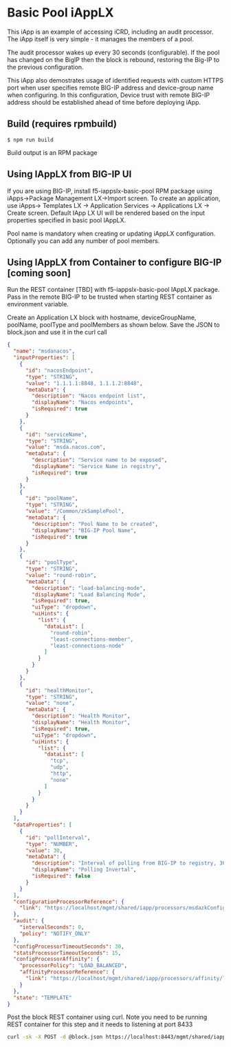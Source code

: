 # Basic Pool iAppLX

This iApp is an example of accessing iCRD, including an audit processor.  The iApp itself is very simple - it manages the members of a pool.

The audit processor wakes up every 30 seconds (configurable). If the pool has changed on the BigIP then the block is rebound, restoring the Big-IP to the previous configuration.

This iApp also demostrates usage of identified requests with custom HTTPS port when user specifies remote BIG-IP address and device-group name when configuring. In this configuration, Device trust with remote BIG-IP address should be established ahead of time before deploying iApp.

## Build (requires rpmbuild)

    $ npm run build

Build output is an RPM package
## Using IAppLX from BIG-IP UI
If you are using BIG-IP, install f5-iappslx-basic-pool RPM package using iApps->Package Management LX->Import screen. To create an application, use iApps-> Templates LX -> Application Services -> Applications LX -> Create screen. Default IApp LX UI will be rendered based on the input properties specified in basic pool IAppLX.

Pool name is mandatory when creating or updating iAppLX configuration. Optionally you can add any number of pool members.

## Using IAppLX from Container to configure BIG-IP [coming soon]

Run the REST container [TBD] with f5-iappslx-basic-pool IAppLX package. Pass in the remote BIG-IP to be trusted when starting REST container as environment variable.

Create an Application LX block with hostname, deviceGroupName, poolName, poolType and poolMembers as shown below.
Save the JSON to block.json and use it in the curl call

```json
{
  "name": "msdanacos",
  "inputProperties": [
    {
      "id": "nacosEndpoint",
      "type": "STRING",
      "value": "1.1.1.1:8848, 1.1.1.2:8848",
      "metaData": {
        "description": "Nacos endpoint list",
        "displayName": "Nacos endpoints",
        "isRequired": true
      }
    },
    {
      "id": "serviceName",
      "type": "STRING",
      "value": "msda.nacos.com",
      "metaData": {
        "description": "Service name to be exposed",
        "displayName": "Service Name in registry",
        "isRequired": true
      }
    },
    {
      "id": "poolName",
      "type": "STRING",
      "value": "/Common/zkSamplePool",
      "metaData": {
        "description": "Pool Name to be created",
        "displayName": "BIG-IP Pool Name",
        "isRequired": true
      }
    },
    {
      "id": "poolType",
      "type": "STRING",
      "value": "round-robin",
      "metaData": {
        "description": "load-balancing-mode",
        "displayName": "Load Balancing Mode",
        "isRequired": true,
        "uiType": "dropdown",
        "uiHints": {
          "list": {
            "dataList": [
              "round-robin",
              "least-connections-member",
              "least-connections-node"
            ]
          }
        }
      }
    },
    {
      "id": "healthMonitor",
      "type": "STRING",
      "value": "none",
      "metaData": {
        "description": "Health Monitor",
        "displayName": "Health Monitor",
        "isRequired": true,
        "uiType": "dropdown",
        "uiHints": {
          "list": {
            "dataList": [
              "tcp",
              "udp",
              "http",
              "none"
            ]
          }
        }
      }
    }
  ],
  "dataProperties": [
    {
      "id": "pollInterval",
      "type": "NUMBER",
      "value": 30,
      "metaData": {
        "description": "Interval of polling from BIG-IP to registry, 30s by default.",
        "displayName": "Polling Invertal",
        "isRequired": false
      }
    }
  ],
  "configurationProcessorReference": {
    "link": "https://localhost/mgmt/shared/iapp/processors/msdazkConfig"
  },
  "audit": {
    "intervalSeconds": 0,
    "policy": "NOTIFY_ONLY"
  },
  "configProcessorTimeoutSeconds": 30,
  "statsProcessorTimeoutSeconds": 15,
  "configProcessorAffinity": {
    "processorPolicy": "LOAD_BALANCED",
    "affinityProcessorReference": {
      "link": "https://localhost/mgmt/shared/iapp/processors/affinity/load-balanced"
    }
  },
  "state": "TEMPLATE"
}
```

Post the block REST container using curl. Note you need to be running REST container for this step
and it needs to listening at port 8433
```bash
curl -sk -X POST -d @block.json https://localhost:8443/mgmt/shared/iapp/blocks
```
